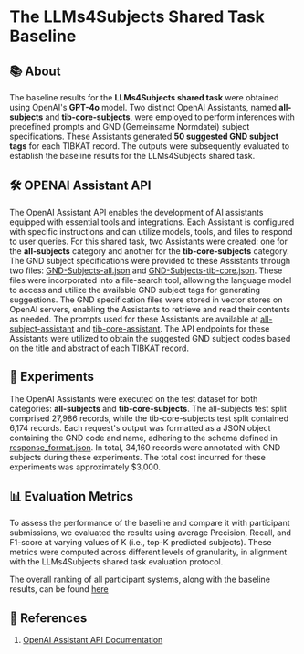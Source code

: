 # The **LLMs4Subjects** Shared Task Baseline

## 📚 About

The baseline results for the **LLMs4Subjects shared task** were obtained using OpenAI's **GPT-4o** model. Two distinct OpenAI Assistants, named **all-subjects** and **tib-core-subjects**, were employed to perform inferences with predefined prompts and GND (Gemeinsame Normdatei) subject specifications. These Assistants generated **50 suggested GND subject tags** for each TIBKAT record. The outputs were subsequently evaluated to establish the baseline results for the LLMs4Subjects shared task.

## 🛠️ OPENAI Assistant API

The OpenAI Assistant API enables the development of AI assistants equipped with essential tools and integrations. Each Assistant is configured with specific instructions and can utilize models, tools, and files to respond to user queries. For this shared task, two Assistants were created: one for the **all-subjects** category and another for the **tib-core-subjects** category. The GND subject specifications were provided to these Assistants through two files: [GND-Subjects-all.json](../shared-task-datasets/GND/dataset/GND-Subjects-all.json) and [GND-Subjects-tib-core.json](../shared-task-datasets/GND/dataset/GND-Subjects-tib-core.json). These files were incorporated into a file-search tool, allowing the language model to access and utilize the available GND subject tags for generating suggestions. The GND specification files were stored in vector stores on OpenAI servers, enabling the Assistants to retrieve and read their contents as needed. The prompts used for these Assistants are available at [all-subject-assistant](prompts/all-subject-assistant.txt) and [tib-core-assistant](prompts/tib-core-assistant.txt). The API endpoints for these Assistants were utilized to obtain the suggested GND subject codes based on the title and abstract of each TIBKAT record.

## 🔬 Experiments

The OpenAI Assistants were executed on the test dataset for both categories: **all-subjects** and **tib-core-subjects**. The all-subjects test split comprised 27,986 records, while the tib-core-subjects test split contained 6,174 records. Each request's output was formatted as a JSON object containing the GND code and name, adhering to the schema defined in [response_format.json](response_format.json). In total, 34,160 records were annotated with GND subjects during these experiments. The total cost incurred for these experiments was approximately $3,000.

## 📊 Evaluation Metrics

To assess the performance of the baseline and compare it with participant submissions, we evaluated the results using average Precision, Recall, and F1-score at varying values of K (i.e., top-K predicted subjects). These metrics were computed across different levels of granularity, in alignment with the LLMs4Subjects shared task evaluation protocol.

The overall ranking of all participant systems, along with the baseline results, can be found [here](https://sites.google.com/view/llms4subjects/team-results-leaderboard)

## 📌 References

1. [OpenAI Assistant API Documentation](https://platform.openai.com/docs/api-reference/assistants)